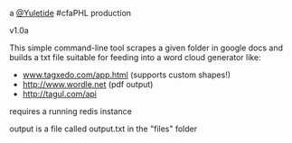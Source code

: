 a [@Yuletide](http://twitter.com/yuletide) #cfaPHL production

v1.0a


This simple command-line tool scrapes a given folder in google docs and builds a txt file suitable for feeding into a word cloud generator like:

- www.tagxedo.com/app.html (supports custom shapes!)
- http://www.wordle.net (pdf output)
- http://tagul.com/api

requires a running redis instance

output is a file called output.txt in the "files" folder